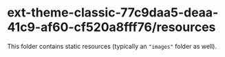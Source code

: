 # ext-theme-classic-77c9daa5-deaa-41c9-af60-cf520a8fff76/resources

This folder contains static resources (typically an `"images"` folder as well).
